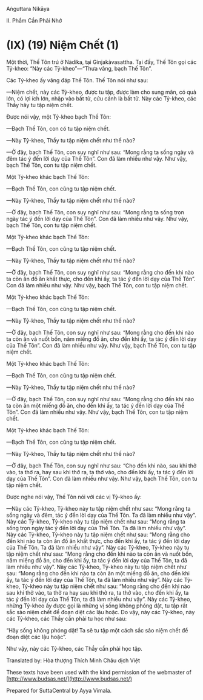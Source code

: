  

Aṅguttara Nikāya

II. Phẩm Cần Phải Nhớ

# (IX) (19) Niệm Chết (1)

Một thời, Thế Tôn trú ở Nàdika, tại Ginjakàvasattha. Tại đấy, Thế Tôn gọi các Tỷ-kheo: “Này các Tỷ-kheo”—“Thưa vâng, bạch Thế Tôn”.

Các Tỷ-kheo ấy vâng đáp Thế Tôn. Thế Tôn nói như sau:

—Niệm chết, này các Tỷ-kheo, được tu tập, được làm cho sung mãn, có quả lớn, có lợi ích lớn, nhập vào bất tử, cứu cánh là bất tử. Này các Tỷ-kheo, các Thầy hãy tu tập niệm chết.

Ðược nói vậy, một Tỷ-kheo bạch Thế Tôn:

—Bạch Thế Tôn, con có tu tập niệm chết.

—Này Tỷ-kheo, Thầy tu tập niệm chết như thế nào?

—Ở đây, bạch Thế Tôn, con suy nghĩ như sau: “Mong rằng ta sống ngày và đêm tác ý đến lời dạy của Thế Tôn”. Con đã làm nhiều như vậy. Như vậy, bạch Thế Tôn, con tu tập niệm chết.

Một Tỷ-kheo khác bạch Thế Tôn:

—Bạch Thế Tôn, con cũng tu tập niệm chết.

—Này Tỷ-kheo, Thầy tu tập niệm chết như thế nào?

—Ở đây, bạch Thế Tôn, con suy nghĩ như sau: “Mong rằng ta sống trọn ngày tác ý đến lời dạy của Thế Tôn”. Con đã làm nhiều như vậy. Như vậy, bạch Thế Tôn, con tu tập niệm chết.

Một Tỷ-kheo khác bạch Thế Tôn:

—Bạch Thế Tôn, con cũng tu tập niệm chết.

—Này Tỷ-kheo, Thầy tu tập niệm chết như thế nào?

—Ở đây, bạch Thế Tôn, con suy nghĩ như sau: “Mong rằng cho đến khi nào ta còn ăn đồ ăn khất thực, cho đến khi ấy, ta tác ý đến lời dạy của Thế Tôn”. Con đã làm nhiều như vậy. Như vậy, bạch Thế Tôn, con tu tập niệm chết.

Một Tỷ-kheo khác bạch Thế Tôn:

—Bạch Thế Tôn, con cũng tu tập niệm chết.

—Này Tỷ-kheo, Thầy tu tập niệm chết như thế nào?

—Ở đây, bạch Thế Tôn, con suy nghĩ như sau: “Mong rằng cho đến khi nào ta còn ăn và nuốt bốn, năm miếng đồ ăn, cho đến khi ấy, ta tác ý đến lời dạy của Thế Tôn”. Con đã làm nhiều như vậy. Như vậy, bạch Thế Tôn, con tu tập niệm chết.

Một Tỷ-kheo khác bạch Thế Tôn:

—Bạch Thế Tôn, con cũng tu tập niệm chết.

—Này Tỷ-kheo, Thầy tu tập niệm chết như thế nào?

—Ở đây, bạch Thế Tôn, con suy nghĩ như sau: “Mong rằng cho đến khi nào ta còn ăn một miếng đồ ăn, cho đến khi ấy, ta tác ý đến lời dạy của Thế Tôn”. Con đã làm nhiều như vậy. Như vậy, bạch Thế Tôn, con tu tập niệm chết.

Một Tỷ-kheo khác bạch Thế Tôn:

—Bạch Thế Tôn, con cũng tu tập niệm chết.

—Này Tỷ-kheo, Thầy tu tập niệm chết như thế nào?

—Ở đây, bạch Thế Tôn, con suy nghĩ như sau: “Cho đến khi nào, sau khi thở vào, ta thở ra, hay sau khi thở ra, ta thở vào, cho đến khi ấy, ta tác ý đến lời dạy của Thế Tôn”. Con đã làm nhiều như vậy. Như vậy, bạch Thế Tôn, con tu tập niệm chết.

Ðược nghe nói vậy, Thế Tôn nói với các vị Tỷ-kheo ấy:

—Này các Tỷ-kheo, Tỷ-kheo này tu tập niệm chết như sau: “Mong rằng ta sống ngày và đêm, tác ý đến lời dạy của Thế Tôn. Ta đã làm nhiều như vậy”. Này các Tỷ-kheo, Tỷ-kheo này tu tập niệm chết như sau: “Mong rằng ta sống trọn ngày tác ý đến lời dạy của Thế Tôn. Ta đã làm nhiều như vậy”. Này các Tỷ-kheo, Tỷ-kheo này tu tập niệm chết như sau: “Mong rằng cho đến khi nào ta còn ăn đồ ăn khất thực, cho đến khi ấy, ta tác ý đến lời dạy của Thế Tôn. Ta đã làm nhiều như vậy”. Này các Tỷ-kheo, Tỷ-kheo này tu tập niệm chết như sau: “Mong rằng cho đến khi nào ta còn ăn và nuốt bốn, năm miếng đồ ăn, cho đến khi ấy, ta tác ý đến lời dạy của Thế Tôn, ta đã làm nhiều như vậy”. Này các Tỷ-kheo, Tỷ-kheo này tu tập niệm chết như sau: “Mong rằng cho đến khi nào ta còn ăn một miếng đồ ăn, cho đến khi ấy, ta tác ý đến lời dạy của Thế Tôn, ta đã làm nhiều như vậy”. Này các Tỷ-kheo, Tỷ-kheo này tu tập niệm chết như sau: “Mong rằng cho đến khi nào sau khi thở vào, ta thở ra hay sau khi thở ra, ta thở vào, cho đến khi ấy, ta tác ý đến lời dạy của Thế Tôn, ta đã làm nhiều như vậy”. Này các Tỷ-kheo, những Tỷ-kheo ấy được gọi là những vị sống không phóng dật, tu tập rất sắc sảo niệm chết để đoạn diệt các lậu hoặc. Do vậy, này các Tỷ-kheo, này các Tỷ-kheo, các Thầy cần phải tu học như sau:

“Hãy sống không phóng dật! Ta sẽ tu tập một cách sắc sảo niệm chết để đoạn diệt các lậu hoặc”.

Như vậy, này các Tỷ-kheo, các Thầy cần phải học tập.

Translated by: Hòa thượng Thích Minh Châu dịch Việt

These texts have been used with the kind permission of the webmaster of [http://www.budsas.net/](http://www.budsas.net/)

Prepared for SuttaCentral by Ayya Vimala.